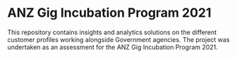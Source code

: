 # ANZ Gig Incubation Program 2021

This repository contains insights and analytics solutions on the different customer profiles working alongside Government agencies. The project was undertaken as an assessment for the ANZ Gig Incubation Program 2021.
